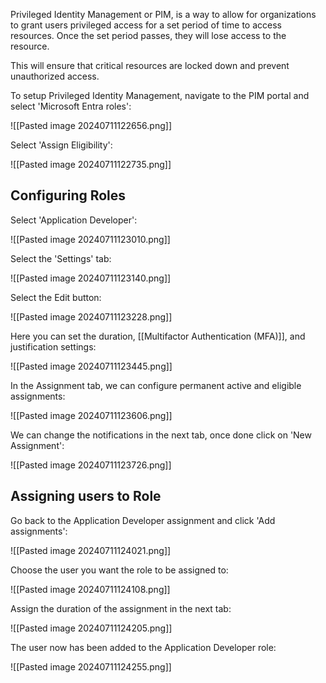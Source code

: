 Privileged Identity Management or PIM, is a way to allow for organizations to grant users privileged access for a set period of time to access resources. Once the set period passes, they will lose access to the resource.

This will ensure that critical resources are locked down and prevent unauthorized access.

To setup Privileged Identity Management, navigate to the PIM portal and select 'Microsoft Entra roles':

![[Pasted image 20240711122656.png]]

Select 'Assign Eligibility':

![[Pasted image 20240711122735.png]]
## Configuring Roles
Select 'Application Developer':

![[Pasted image 20240711123010.png]]

Select the 'Settings' tab:

![[Pasted image 20240711123140.png]]

Select the Edit button:

![[Pasted image 20240711123228.png]]

Here you can set the duration, [[Multifactor Authentication (MFA)]], and justification settings:

![[Pasted image 20240711123445.png]]

In the Assignment tab, we can configure permanent active and eligible assignments:

![[Pasted image 20240711123606.png]]

We can change the notifications in the next tab, once done click on 'New Assignment':

![[Pasted image 20240711123726.png]]

## Assigning users to Role

Go back to the Application Developer assignment and click 'Add assignments':

![[Pasted image 20240711124021.png]]

Choose the user you want the role to be assigned to:

![[Pasted image 20240711124108.png]]

Assign the duration of the assignment in the next tab:

![[Pasted image 20240711124205.png]]

The user now has been added to the Application Developer role:

![[Pasted image 20240711124255.png]]








